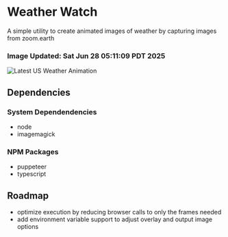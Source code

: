 # Weather Watch

A simple utility to create animated images of weather by capturing images from zoom.earth

### Image Updated: Sat Jun 28 05:11:09 PDT 2025

![Latest US Weather Animation](animations/2025-06-28.webp)

## Dependencies
### System Dependendencies
* node
* imagemagick
### NPM Packages
* puppeteer
* typescript

## Roadmap
* optimize execution by reducing browser calls to only the frames needed
* add environment variable support to adjust overlay and output image options
